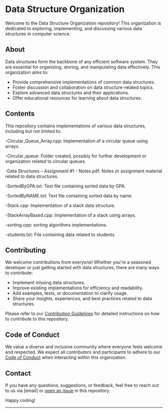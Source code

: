 
# Data Structure Organization

Welcome to the Data Structure Organization repository! This organization is dedicated to exploring, implementing, and discussing various data structures in computer science.

## About

Data structures form the backbone of any efficient software system. They are essential for organizing, storing, and manipulating data effectively. This organization aims to:

- Provide comprehensive implementations of common data structures.
- Foster discussion and collaboration on data structure-related topics.
- Explore advanced data structures and their applications.
- Offer educational resources for learning about data structures.

## Contents

This repository contains implementations of various data structures, including but not limited to:

-Circular_Queue_Array.cpp: Implementation of a circular queue using arrays.

-Circular_queue: Folder created, possibly for further development or organization related to circular queues.

-Data Structures – Assignment #1 - Notes.pdf: Notes or assignment material related to data structures.

-SortedByGPA.txt: Text file containing sorted data by GPA.

-SortedByNAME.txt: Text file containing sorted data by name.

-Stack.cpp: Implementation of a stack data structure.

-StackArrayBased.cpp: Implementation of a stack using arrays.

-sorting.cpp: sorting algorithms implementations.

-students.txt: File containing data related to students.

## Contributing

We welcome contributions from everyone! Whether you're a seasoned developer or just getting started with data structures, there are many ways to contribute:

- Implement missing data structures.
- Improve existing implementations for efficiency and readability.
- Add examples, tests, or documentation to clarify usage.
- Share your insights, experiences, and best practices related to data structures.

Please refer to our [Contribution Guidelines](CONTRIBUTING.md) for detailed instructions on how to contribute to this repository.

## Code of Conduct

We value a diverse and inclusive community where everyone feels welcome and respected. We expect all contributors and participants to adhere to our [Code of Conduct](CODE_OF_CONDUCT.md) when interacting within this organization.



## Contact

If you have any questions, suggestions, or feedback, feel free to reach out to us via [email] or [open an issue](https://github.com/DataStructureOrganization/issues) in this repository.

Happy coding!

---
